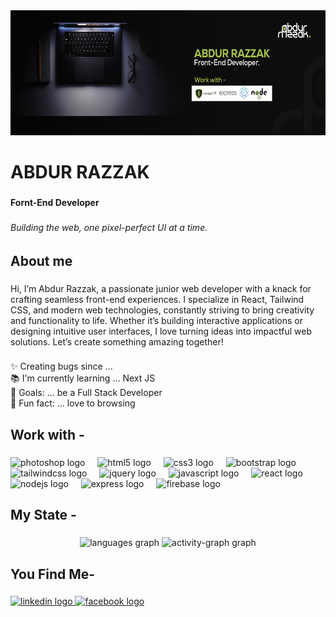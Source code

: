 <div align="center">
  <img height="200" src="https://raw.githubusercontent.com/merazzak20/merazzak20/refs/heads/main/github%20banner.jpg"  />
</div>

###

<h1 align="left">ABDUR RAZZAK</h1>

###

<h4 align="left">Fornt-End Developer</h4>

###

<h6 align="left">Building the web, one pixel-perfect UI at a time.</h6>

###

<h2 align="left">About me</h2>

###

<p align="left">Hi, I’m Abdur Razzak, a passionate junior web developer with a knack for crafting seamless front-end experiences. I specialize in React, Tailwind CSS, and modern web technologies, constantly striving to bring creativity and functionality to life. Whether it’s building interactive applications or designing intuitive user interfaces, I love turning ideas into impactful web solutions. Let’s create something amazing together!</p>

###

<p align="left">✨ Creating bugs since ...<br>📚 I'm currently learning ... Next JS<br>🎯 Goals: ... be  a Full Stack Developer<br>🎲 Fun fact: ... love to browsing</p>

###

<h2 align="left">Work with -</h2>

###

<div align="left">
  <img src="https://cdn.jsdelivr.net/gh/devicons/devicon/icons/photoshop/photoshop-plain.svg" height="40" alt="photoshop logo"  />
  <img width="12" />
  <img src="https://cdn.jsdelivr.net/gh/devicons/devicon/icons/html5/html5-original.svg" height="40" alt="html5 logo"  />
  <img width="12" />
  <img src="https://cdn.jsdelivr.net/gh/devicons/devicon/icons/css3/css3-original.svg" height="40" alt="css3 logo"  />
  <img width="12" />
  <img src="https://cdn.jsdelivr.net/gh/devicons/devicon/icons/bootstrap/bootstrap-original.svg" height="40" alt="bootstrap logo"  />
  <img width="12" />
  <img src="https://cdn.jsdelivr.net/gh/devicons/devicon/icons/tailwindcss/tailwindcss-original-wordmark.svg" height="40" alt="tailwindcss logo"  />
  <img width="12" />
  <img src="https://cdn.jsdelivr.net/gh/devicons/devicon/icons/jquery/jquery-original.svg" height="40" alt="jquery logo"  />
  <img width="12" />
  <img src="https://cdn.jsdelivr.net/gh/devicons/devicon/icons/javascript/javascript-original.svg" height="40" alt="javascript logo"  />
  <img width="12" />
  <img src="https://cdn.jsdelivr.net/gh/devicons/devicon/icons/react/react-original.svg" height="40" alt="react logo"  />
  <img width="12" />
  <img src="https://cdn.jsdelivr.net/gh/devicons/devicon/icons/nodejs/nodejs-original.svg" height="40" alt="nodejs logo"  />
  <img width="12" />
  <img src="https://cdn.jsdelivr.net/gh/devicons/devicon/icons/express/express-original.svg" height="40" alt="express logo"  />
  <img width="12" />
  <img src="https://cdn.jsdelivr.net/gh/devicons/devicon/icons/firebase/firebase-plain.svg" height="40" alt="firebase logo"  />
</div>

###

<h2 align="left">My State -</h2>

###

<div align="center">
  <img src="https://github-readme-stats.vercel.app/api/top-langs?username=merazzak20&locale=en&hide_title=false&layout=compact&card_width=320&langs_count=5&theme=dracula&hide_border=false&order=2" height="150" alt="languages graph"  />
  <img src="https://github-readme-activity-graph.vercel.app/graph?username=merazzak20&radius=16&theme=react&area=true&order=5" height="300" alt="activity-graph graph"  />
</div>

###

<h2 align="left">You Find Me-</h2>

###

<div align="left">
  <a href="https://www.linkedin.com/in/merazzak20/" target="_blank">
    <img src="https://raw.githubusercontent.com/maurodesouza/profile-readme-generator/master/src/assets/icons/social/linkedin/default.svg" width="52" height="40" alt="linkedin logo"  />
  </a>
  <a href="https://www.facebook.com/merazzak20/" target="_blank">
    <img src="https://raw.githubusercontent.com/maurodesouza/profile-readme-generator/master/src/assets/icons/social/facebook/default.svg" width="52" height="40" alt="facebook logo"  />
  </a>
</div>

###
